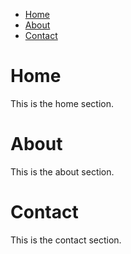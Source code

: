 <!-- Side Menu -->
- [Home](#home)
- [About](#about)
- [Contact](#contact)

<!-- Content -->
# Home
This is the home section.

# About
This is the about section.

# Contact
This is the contact section.

